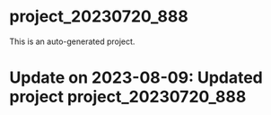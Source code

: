 # project_20230720_888

This is an auto-generated project.

# Update on 2023-08-09: Updated project project_20230720_888
